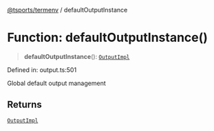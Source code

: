 [@tsports/termenv](../index.md) / defaultOutputInstance

# Function: defaultOutputInstance()

> **defaultOutputInstance**(): [`OutputImpl`](../classes/OutputImpl.md)

Defined in: output.ts:501

Global default output management

## Returns

[`OutputImpl`](../classes/OutputImpl.md)
